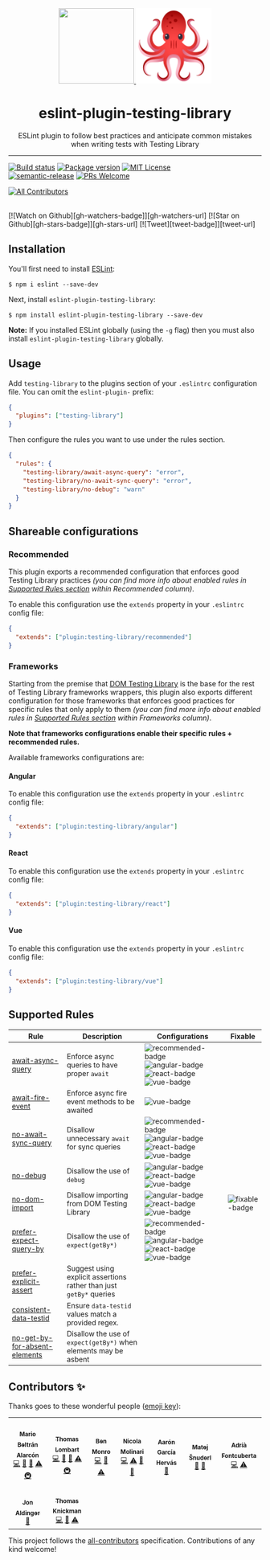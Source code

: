 <div align="center">
  <a href="https://eslint.org/">
    <img width="150" height="150" src="https://eslint.org/assets/img/logo.svg">
  </a>
  <a href="https://testing-library.com/">
    <img width="150" height="150" src="https://raw.githubusercontent.com/testing-library/dom-testing-library/master/other/octopus.png">
  </a>
  <h1>eslint-plugin-testing-library</h1>
  <p>ESLint plugin to follow best practices and anticipate common mistakes when writing tests with Testing Library</p>
</div>

<hr>

[![Build status][build-badge]][build-url]
[![Package version][version-badge]][version-url]
[![MIT License][license-badge]][license-url]
<br>
[![semantic-release](https://img.shields.io/badge/%20%20%F0%9F%93%A6%F0%9F%9A%80-semantic--release-e10079.svg?style=flat-square)](https://github.com/semantic-release/semantic-release)
[![PRs Welcome][pr-badge]][pr-url]

<!-- ALL-CONTRIBUTORS-BADGE:START - Do not remove or modify this section -->

[![All Contributors](https://img.shields.io/badge/all_contributors-4-orange.svg?style=flat-square)](#contributors)

<!-- ALL-CONTRIBUTORS-BADGE:END -->
<br>
[![Watch on Github][gh-watchers-badge]][gh-watchers-url]
[![Star on Github][gh-stars-badge]][gh-stars-url]
[![Tweet][tweet-badge]][tweet-url]

## Installation

You'll first need to install [ESLint](http://eslint.org):

```
$ npm i eslint --save-dev
```

Next, install `eslint-plugin-testing-library`:

```
$ npm install eslint-plugin-testing-library --save-dev
```

**Note:** If you installed ESLint globally (using the `-g` flag) then you must also install `eslint-plugin-testing-library` globally.

## Usage

Add `testing-library` to the plugins section of your `.eslintrc` configuration file. You can omit the `eslint-plugin-` prefix:

```json
{
  "plugins": ["testing-library"]
}
```

Then configure the rules you want to use under the rules section.

```json
{
  "rules": {
    "testing-library/await-async-query": "error",
    "testing-library/no-await-sync-query": "error",
    "testing-library/no-debug": "warn"
  }
}
```

## Shareable configurations

### Recommended

This plugin exports a recommended configuration that enforces good
Testing Library practices _(you can find more info about enabled rules
in [Supported Rules section](#supported-rules) within Recommended
column)_.

To enable this configuration use the `extends` property in your
`.eslintrc` config file:

```json
{
  "extends": ["plugin:testing-library/recommended"]
}
```

### Frameworks

Starting from the premise that
[DOM Testing Library](https://testing-library.com/docs/dom-testing-library/intro)
is the base for the rest of Testing Library frameworks wrappers, this
plugin also exports different configuration for those frameworks that
enforces good practices for specific rules that only apply to them _(you
can find more info about enabled rules in
[Supported Rules section](#supported-rules) within Frameworks column)_.

**Note that frameworks configurations enable their specific rules +
recommended rules.**

Available frameworks configurations are:

#### Angular

To enable this configuration use the `extends` property in your
`.eslintrc` config file:

```json
{
  "extends": ["plugin:testing-library/angular"]
}
```

#### React

To enable this configuration use the `extends` property in your
`.eslintrc` config file:

```json
{
  "extends": ["plugin:testing-library/react"]
}
```

#### Vue

To enable this configuration use the `extends` property in your
`.eslintrc` config file:

```json
{
  "extends": ["plugin:testing-library/vue"]
}
```

## Supported Rules

| Rule                                                                      | Description                                                         | Configurations                                                            | Fixable            |
| ------------------------------------------------------------------------- | ------------------------------------------------------------------- | ------------------------------------------------------------------------- | ------------------ |
| [await-async-query](docs/rules/await-async-query.md)                      | Enforce async queries to have proper `await`                        | ![recommended-badge][] ![angular-badge][] ![react-badge][] ![vue-badge][] |                    |
| [await-fire-event](docs/rules/await-fire-event.md)                        | Enforce async fire event methods to be awaited                      | ![vue-badge][]                                                            |                    |
| [no-await-sync-query](docs/rules/no-await-sync-query.md)                  | Disallow unnecessary `await` for sync queries                       | ![recommended-badge][] ![angular-badge][] ![react-badge][] ![vue-badge][] |                    |
| [no-debug](docs/rules/no-debug.md)                                        | Disallow the use of `debug`                                         | ![angular-badge][] ![react-badge][] ![vue-badge][]                        |                    |
| [no-dom-import](docs/rules/no-dom-import.md)                              | Disallow importing from DOM Testing Library                         | ![angular-badge][] ![react-badge][] ![vue-badge][]                        | ![fixable-badge][] |
| [prefer-expect-query-by](docs/rules/prefer-expect-query-by.md)            | Disallow the use of `expect(getBy*)`                                | ![recommended-badge][] ![angular-badge][] ![react-badge][] ![vue-badge][] |                    |
| [prefer-explicit-assert](docs/rules/prefer-explicit-assert.md)            | Suggest using explicit assertions rather than just `getBy*` queries |                                                                           |                    |
| [consistent-data-testid](docs/rules/consistent-data-testid.md)            | Ensure `data-testid` values match a provided regex.                 |                                                                           |                    |
| [no-get-by-for-absent-elements](docs/rules/no-get-by-for-absent-elements) | Disallow the use of `expect(getBy*)` when elements may be asbent    |                                                                           |                    |

[build-badge]: https://img.shields.io/travis/testing-library/eslint-plugin-testing-library?style=flat-square
[build-url]: https://travis-ci.org/testing-library/eslint-plugin-testing-library
[version-badge]: https://img.shields.io/npm/v/eslint-plugin-testing-library?style=flat-square
[version-url]: https://www.npmjs.com/package/eslint-plugin-testing-library
[license-badge]: https://img.shields.io/npm/l/eslint-plugin-testing-library?style=flat-square
[license-url]: https://github.com/belco90/eslint-plugin-testing-library/blob/master/license
[pr-badge]: https://img.shields.io/badge/PRs-welcome-brightgreen.svg?style=flat-square
[pr-url]: http://makeapullrequest.com
[gh-watchers-badge]: https://img.shields.io/github/watchers/Belco90/eslint-plugin-testing-library?style=social
[gh-watchers-url]: https://github.com/belco90/eslint-plugin-testing-library/watchers
[gh-stars-badge]: https://img.shields.io/github/stars/Belco90/eslint-plugin-testing-library?style=social
[gh-stars-url]: https://github.com/belco90/eslint-plugin-testing-library/stargazers
[tweet-badge]: https://img.shields.io/twitter/url?style=social&url=https%3A%2F%2Fgithub.com%2FBelco90%2Feslint-plugin-testing-library
[tweet-url]: https://twitter.com/intent/tweet?url=https%3a%2f%2fgithub.com%2fbelco90%2feslint-plugin-testing-library&text=check%20out%20eslint-plugin-testing-library%20by%20@belcodev
[recommended-badge]: https://img.shields.io/badge/recommended-lightgrey?style=flat-square
[fixable-badge]: https://img.shields.io/badge/fixable-success?style=flat-square
[angular-badge]: https://img.shields.io/badge/-Angular-black?style=flat-square&logo=angular&logoColor=white&labelColor=DD0031&color=black
[react-badge]: https://img.shields.io/badge/-React-black?style=flat-square&logo=react&logoColor=white&labelColor=61DAFB&color=black
[vue-badge]: https://img.shields.io/badge/-Vue-black?style=flat-square&logo=vue.js&logoColor=white&labelColor=4FC08D&color=black

## Contributors ✨

Thanks goes to these wonderful people ([emoji key](https://allcontributors.org/docs/en/emoji-key)):

<!-- ALL-CONTRIBUTORS-LIST:START - Do not remove or modify this section -->
<!-- prettier-ignore-start -->
<!-- markdownlint-disable -->
<table>
  <tr>
    <td align="center"><a href="https://mario.dev"><img src="https://avatars1.githubusercontent.com/u/2677072?v=4" width="100px;" alt=""/><br /><sub><b>Mario Beltrán Alarcón</b></sub></a><br /><a href="https://github.com/Belco90/eslint-plugin-testing-library/commits?author=Belco90" title="Code">💻</a> <a href="https://github.com/Belco90/eslint-plugin-testing-library/commits?author=Belco90" title="Documentation">📖</a> <a href="https://github.com/Belco90/eslint-plugin-testing-library/pulls?q=is%3Apr+reviewed-by%3ABelco90" title="Reviewed Pull Requests">👀</a> <a href="https://github.com/Belco90/eslint-plugin-testing-library/commits?author=Belco90" title="Tests">⚠️</a> <a href="#infra-Belco90" title="Infrastructure (Hosting, Build-Tools, etc)">🚇</a></td>
    <td align="center"><a href="http://thomlom.dev"><img src="https://avatars3.githubusercontent.com/u/16003285?v=4" width="100px;" alt=""/><br /><sub><b>Thomas Lombart</b></sub></a><br /><a href="https://github.com/Belco90/eslint-plugin-testing-library/commits?author=thomlom" title="Code">💻</a> <a href="https://github.com/Belco90/eslint-plugin-testing-library/commits?author=thomlom" title="Documentation">📖</a> <a href="https://github.com/Belco90/eslint-plugin-testing-library/pulls?q=is%3Apr+reviewed-by%3Athomlom" title="Reviewed Pull Requests">👀</a> <a href="https://github.com/Belco90/eslint-plugin-testing-library/commits?author=thomlom" title="Tests">⚠️</a> <a href="#infra-thomlom" title="Infrastructure (Hosting, Build-Tools, etc)">🚇</a></td>
    <td align="center"><a href="https://github.com/benmonro"><img src="https://avatars3.githubusercontent.com/u/399236?v=4" width="100px;" alt=""/><br /><sub><b>Ben Monro</b></sub></a><br /><a href="https://github.com/Belco90/eslint-plugin-testing-library/commits?author=benmonro" title="Code">💻</a> <a href="https://github.com/Belco90/eslint-plugin-testing-library/commits?author=benmonro" title="Documentation">📖</a> <a href="https://github.com/Belco90/eslint-plugin-testing-library/commits?author=benmonro" title="Tests">⚠️</a></td>
    <td align="center"><a href="https://emmenko.org/"><img src="https://avatars2.githubusercontent.com/u/1110551?v=4" width="100px;" alt=""/><br /><sub><b>Nicola Molinari</b></sub></a><br /><a href="https://github.com/Belco90/eslint-plugin-testing-library/commits?author=emmenko" title="Code">💻</a> <a href="https://github.com/Belco90/eslint-plugin-testing-library/commits?author=emmenko" title="Tests">⚠️</a> <a href="https://github.com/Belco90/eslint-plugin-testing-library/commits?author=emmenko" title="Documentation">📖</a> <a href="https://github.com/Belco90/eslint-plugin-testing-library/pulls?q=is%3Apr+reviewed-by%3Aemmenko" title="Reviewed Pull Requests">👀</a></td>
    <td align="center"><a href="https://aarongarciah.com"><img src="https://avatars0.githubusercontent.com/u/7225802?v=4" width="100px;" alt=""/><br /><sub><b>Aarón García Hervás</b></sub></a><br /><a href="https://github.com/Belco90/eslint-plugin-testing-library/commits?author=aarongarciah" title="Documentation">📖</a></td>
    <td align="center"><a href="https://www.matej.snuderl.si/"><img src="https://avatars3.githubusercontent.com/u/8524109?v=4" width="100px;" alt=""/><br /><sub><b>Matej Šnuderl</b></sub></a><br /><a href="#ideas-Meemaw" title="Ideas, Planning, & Feedback">🤔</a> <a href="https://github.com/Belco90/eslint-plugin-testing-library/commits?author=Meemaw" title="Documentation">📖</a></td>
    <td align="center"><a href="https://afontcu.dev"><img src="https://avatars0.githubusercontent.com/u/9197791?v=4" width="100px;" alt=""/><br /><sub><b>Adrià Fontcuberta</b></sub></a><br /><a href="https://github.com/Belco90/eslint-plugin-testing-library/commits?author=afontcu" title="Code">💻</a> <a href="https://github.com/Belco90/eslint-plugin-testing-library/commits?author=afontcu" title="Tests">⚠️</a></td>
  </tr>
  <tr>
    <td align="center"><a href="https://github.com/jonaldinger"><img src="https://avatars1.githubusercontent.com/u/663362?v=4" width="100px;" alt=""/><br /><sub><b>Jon Aldinger</b></sub></a><br /><a href="https://github.com/Belco90/eslint-plugin-testing-library/commits?author=jonaldinger" title="Documentation">📖</a></td>
    <td align="center"><a href="http://www.thomasknickman.com"><img src="https://avatars1.githubusercontent.com/u/2933988?v=4" width="100px;" alt=""/><br /><sub><b>Thomas Knickman</b></sub></a><br /><a href="https://github.com/Belco90/eslint-plugin-testing-library/commits?author=tknickman" title="Code">💻</a> <a href="https://github.com/Belco90/eslint-plugin-testing-library/commits?author=tknickman" title="Documentation">📖</a> <a href="https://github.com/Belco90/eslint-plugin-testing-library/commits?author=tknickman" title="Tests">⚠️</a></td>
  </tr>
</table>

<!-- markdownlint-enable -->
<!-- prettier-ignore-end -->

<!-- ALL-CONTRIBUTORS-LIST:END -->

This project follows the [all-contributors](https://github.com/all-contributors/all-contributors) specification. Contributions of any kind welcome!
